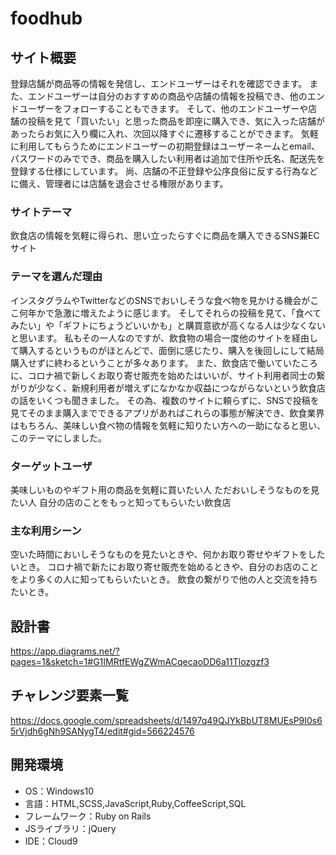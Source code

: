 # foodhub

## サイト概要
登録店舗が商品等の情報を発信し、エンドユーザーはそれを確認できます。
また、エンドユーザーは自分のおすすめの商品や店舗の情報を投稿でき、他のエンドユーザーをフォローすることもできます。
そして、他のエンドユーザーや店舗の投稿を見て「買いたい」と思った商品を即座に購入でき、気に入った店舗があったらお気に入り欄に入れ、次回以降すぐに遷移することができます。
気軽に利用してもらうためにエンドユーザーの初期登録はユーザーネームとemail、パスワードのみででき、商品を購入したい利用者は追加で住所や氏名、配送先を登録する仕様にしています。
尚、店舗の不正登録や公序良俗に反する行為などに備え、管理者には店舗を退会させる権限があります。

### サイトテーマ
飲食店の情報を気軽に得られ、思い立ったらすぐに商品を購入できるSNS兼ECサイト


### テーマを選んだ理由
インスタグラムやTwitterなどのSNSでおいしそうな食べ物を見かける機会がここ何年かで急激に増えたように感じます。
そしてそれらの投稿を見て、「食べてみたい」や「ギフトにちょうどいいかも」と購買意欲が高くなる人は少なくないと思います。
私もその一人なのですが、飲食物の場合一度他のサイトを経由して購入するというものがほとんどで、面倒に感じたり、購入を後回しにして結局購入せずに終わるということが多々あります。
また、飲食店で働いていたころに、コロナ禍で新しくお取り寄せ販売を始めたはいいが、サイト利用者同士の繋がりが少なく、新規利用者が増えずになかなか収益につながらないという飲食店の話をいくつも聞きました。
その為、複数のサイトに頼らずに、SNSで投稿を見てそのまま購入までできるアプリがあればこれらの事態が解決でき、飲食業界はもちろん、美味しい食べ物の情報を気軽に知りたい方への一助になると思い、このテーマにしました。

### ターゲットユーザ
美味しいものやギフト用の商品を気軽に買いたい人
ただおいしそうなものを見たい人
自分の店のことをもっと知ってもらいたい飲食店

### 主な利用シーン
空いた時間においしそうなものを見たいときや、何かお取り寄せやギフトをしたいとき。
コロナ禍で新たにお取り寄せ販売を始めるときや、自分のお店のことをより多くの人に知ってもらいたいとき。
飲食の繋がりで他の人と交流を持ちたいとき。

## 設計書
https://app.diagrams.net/?pages=1&sketch=1#G1IMRtfEWgZWmACqecaoDD6a11Tlozgzf3

## チャレンジ要素一覧
https://docs.google.com/spreadsheets/d/1497q49QJYkBbUT8MUEsP9I0s65rVjdh6gNh9SANygT4/edit#gid=566224576

## 開発環境
- OS：Windows10
- 言語：HTML,SCSS,JavaScript,Ruby,CoffeeScript,SQL
- フレームワーク：Ruby on Rails
- JSライブラリ：jQuery
- IDE：Cloud9